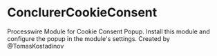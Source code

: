# ConclurerCookieConsent

Processwire Module for Cookie Consent Popup. Install this module and configure the popup in the module's settings.
Created by @TomasKostadinov
